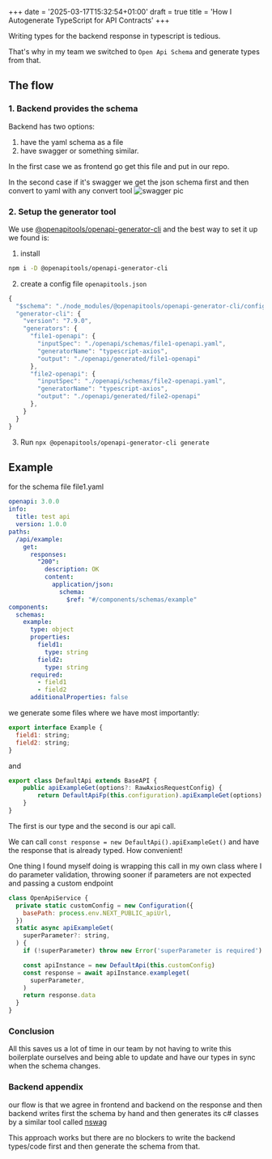 +++
date = '2025-03-17T15:32:54+01:00'
draft = true
title = 'How I Autogenerate TypeScript for API Contracts'
+++

Writing types for the backend response in typescript is tedious.

That's why in my team we switched to `Open Api Schema` and generate types from that.

## The flow

### 1. Backend provides the schema

Backend has two options:

1. have the yaml schema as a file
2. have swagger or something similar.

In the first case we as frontend go get this file and put in our repo.

In the second case if it's swagger we get the json schema first and then convert to yaml with any convert tool
![swagger pic](/swagger_json.png)

### 2. Setup the generator tool

We use [@openapitools/openapi-generator-cli](https://github.com/OpenAPITools/openapi-generator-cli) and the best way to set it up we found is:

1. install

```bash
npm i -D @openapitools/openapi-generator-cli
```

2. create a config file `openapitools.json`

```js
{
  "$schema": "./node_modules/@openapitools/openapi-generator-cli/config.schema.json",
  "generator-cli": {
    "version": "7.9.0",
    "generators": {
      "file1-openapi": {
        "inputSpec": "./openapi/schemas/file1-openapi.yaml",
        "generatorName": "typescript-axios",
        "output": "./openapi/generated/file1-openapi"
      },
      "file2-openapi": {
        "inputSpec": "./openapi/schemas/file2-openapi.yaml",
        "generatorName": "typescript-axios",
        "output": "./openapi/generated/file2-openapi"
      },
    }
  }
}
```

3. Run `npx @openapitools/openapi-generator-cli generate`

## Example

for the schema file
file1.yaml

```yml
openapi: 3.0.0
info:
  title: test api
  version: 1.0.0
paths:
  /api/example:
    get:
      responses:
        "200":
          description: OK
          content:
            application/json:
              schema:
                $ref: "#/components/schemas/example"
components:
  schemas:
    example:
      type: object
      properties:
        field1:
          type: string
        field2:
          type: string
      required:
        - field1
        - field2
      additionalProperties: false
```

we generate some files where we have most importantly:

```js
export interface Example {
  field1: string;
  field2: string;
}
```

and

```js
export class DefaultApi extends BaseAPI {
    public apiExampleGet(options?: RawAxiosRequestConfig) {
        return DefaultApiFp(this.configuration).apiExampleGet(options).then((request) => request(this.axios, this.basePath));
    }
}
```

The first is our type and the second is our api call.

We can call `const response = new DefaultApi().apiExampleGet()` and have the response that is already typed. How convenient!

One thing I found myself doing is wrapping this call in my own class where I do parameter validation, throwing sooner if parameters are not expected and passing a custom endpoint

```js
class OpenApiService {
  private static customConfig = new Configuration({
    basePath: process.env.NEXT_PUBLIC_apiUrl,
  })
  static async apiExampleGet(
    superParameter?: string,
  ) {
    if (!superParameter) throw new Error('superParameter is required')

    const apiInstance = new DefaultApi(this.customConfig)
    const response = await apiInstance.exampleget(
      superParameter,
    )
    return response.data
  }
}
```

### Conclusion

All this saves us a lot of time in our team by not having to write this boilerplate ourselves and being able to update and have our types in sync when the schema changes.

### Backend appendix

our flow is that we agree in frontend and backend on the response and then backend writes first the schema by hand and then generates its c# classes by a similar tool called [nswag](https://github.com/RicoSuter/NSwag)

This approach works but there are no blockers to write the backend types/code first and then generate the schema from that.
